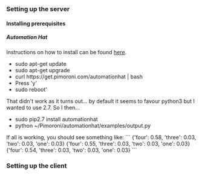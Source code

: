 
<h3>Setting up the server</h3>
<h4>Installing prerequisites</h4>

<h5>Automation Hat</h5>
Instructions on how to install can be found <a href="https://learn.pimoroni.com/tutorial/sandyj/getting-started-with-automation-hat-and-phat">here</a>.
<ul>
<li>sudo apt-get update</li>
<li>sudo apt-get upgrade</li>
<li>curl https://get.pimoroni.com/automationhat | bash</li>
<li>Press 'y'</li>
<li>sudo reboot'</li>
</ul>
<p>That didn't work as it turns out... by default it seems to favour python3 but I wanted to use 2.7. So  I then...</p>
<ul>
<li>sudo pip2.7 install automationhat</li>
<li>python ~/Pimoroni/automationhat/examples/output.py</li>
</ul>
If all is working, you should see something like:
```
{'four': 0.58, 'three': 0.03, 'two': 0.03, 'one': 0.03}
{'four': 0.55, 'three': 0.03, 'two': 0.03, 'one': 0.03}
{'four': 0.54, 'three': 0.03, 'two': 0.03, 'one': 0.03}
```
</quote>
<h3>Setting up the client</h3>